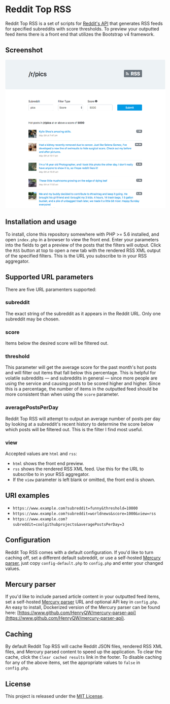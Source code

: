 # Reddit Top RSS

Reddit Top RSS is a set of scripts for [Reddit's API](https://www.reddit.com/dev/api/) that generates RSS feeds for specified subreddits with score thresholds. To preview your outputted feed items there is a front end that utilizes the Bootstrap v4 framework.

## Screenshot

![Reddit Top RSS screenshot](dist/img/screenshot.png?raw=true)

## Installation and usage

To install, clone this repository somewhere with PHP >= 5.6 installed, and open `index.php` in a browser to view the front end. Enter your parameters into the fields to get a preview of the posts that the filters will output. Click the `RSS` button at top to open a new tab with the rendered RSS XML output of the specified filters. This is the URL you subscribe to in your RSS aggregator.

## Supported URL parameters

There are five URL paramenters supported:

### subreddit
The exact string of the subreddit as it appears in the Reddit URL. Only one subreddit may be chosen.

### score
Items below the desired score will be filtered out.

### threshold
This parameter will get the average score for the past month's hot posts and will filter out items that fall below this percentage. This is helpful for volatile subreddits — and subreddits in general — since more people are using the service and causing posts to be scored higher and higher. Since this is a percentage, the number of items in the outputted feed should be more consistent than when using the `score` parameter.

### averagePostsPerDay

Reddit Top RSS will attempt to output an average number of posts per day by looking at a subreddit's recent history to determine the score below which posts will be filtered out. This is the filter I find most useful.

### view

Accepted values are `html` and `rss`:

- `html` shows the front end preview.
- `rss` shows the rendered RSS XML feed. Use this for the URL to subscribe to in your RSS aggregator.
- If the `view` parameter is left blank or omitted, the front end is shown.

## URI examples

- `https://www.example.com?subreddit=funny&threshold=10000`
- `https://www.example.com?subreddit=worldnews&score=1000&view=rss`
- `https://www.example.com?subreddit=coolgithubprojects&averagePostsPerDay=3`

## Configuration

Reddit Top RSS comes with a default configuration. If you'd like to turn caching off, set a different default subreddit, or use a self-hosted [Mercury parser](#mercury-parser), just copy `config-default.php` to `config.php` and enter your changed values.

## Mercury parser<a name="mercury-parser"></a>

If you'd like to include parsed article content in your outputted feed items, set a self-hosted [Mercury parser](https://github.com/postlight/mercury-parser) URL and optional API key in `config.php`. An easy to install, Dockerized version of the Mercury parser can be found here: [https://www.github.com/HenryQW/mercury-parser-api](https://www.github.com/HenryQW/mercury-parser-api).

## Caching

By default Reddit Top RSS will cache Reddit JSON files, rendered RSS XML files, and Mercury parsed content to speed up the application. To clear the cache, click the `Clear cached results` link in the footer. To disable caching for any of the above items, set the appropriate values to `false` in `config.php`.

## License

This project is released under the [MIT License].

[MIT License]: http://www.opensource.org/licenses/MIT